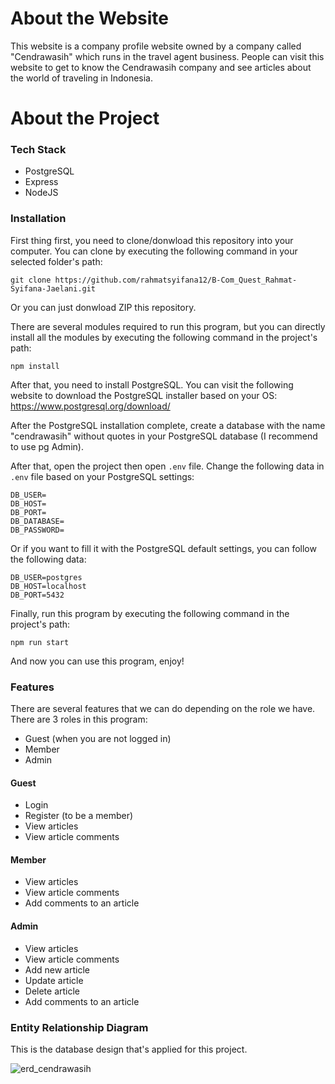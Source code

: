 # About the Website

This website is a company profile website owned by a company called "Cendrawasih" which runs in the travel agent business. People can visit this website to get to know the Cendrawasih company and see articles about the world of traveling in Indonesia.

# About the Project

### Tech Stack

* PostgreSQL
* Express
* NodeJS

### Installation

First thing first, you need to clone/donwload this repository into your computer. You can clone by executing the following command in your selected folder's path:
```
git clone https://github.com/rahmatsyifana12/B-Com_Quest_Rahmat-Syifana-Jaelani.git
```

Or you can just donwload ZIP this repository.

There are several modules required to run this program, but you can directly install all the modules by executing the following command in the project's path:
```
npm install
```

After that, you need to install PostgreSQL. You can visit the following website to download the PostgreSQL installer based on your OS:
https://www.postgresql.org/download/

After the PostgreSQL installation complete, create a database with the name "cendrawasih" without quotes in your PostgreSQL database (I recommend to use pg Admin).

After that, open the project then open ```.env``` file. Change the following data in ```.env``` file based on your PostgreSQL settings:
```
DB_USER=
DB_HOST=
DB_PORT=
DB_DATABASE=
DB_PASSWORD=
```

Or if you want to fill it with the PostgreSQL default settings, you can follow the following data:
```
DB_USER=postgres
DB_HOST=localhost
DB_PORT=5432
```

Finally, run this program by executing the following command in the project's path:
```
npm run start
```

And now you can use this program, enjoy!

### Features
There are several features that we can do depending on the role we have. There are 3 roles in this program:
* Guest (when you are not logged in)
* Member
* Admin

#### Guest
* Login
* Register (to be a member)
* View articles
* View article comments

#### Member
* View articles
* View article comments
* Add comments to an article

#### Admin
* View articles
* View article comments
* Add new article
* Update article
* Delete article
* Add comments to an article

### Entity Relationship Diagram
This is the database design that's applied for this project.

![erd_cendrawasih](https://user-images.githubusercontent.com/70148910/159713392-3260f193-0244-432b-b286-fcb4d0439779.jpg)


